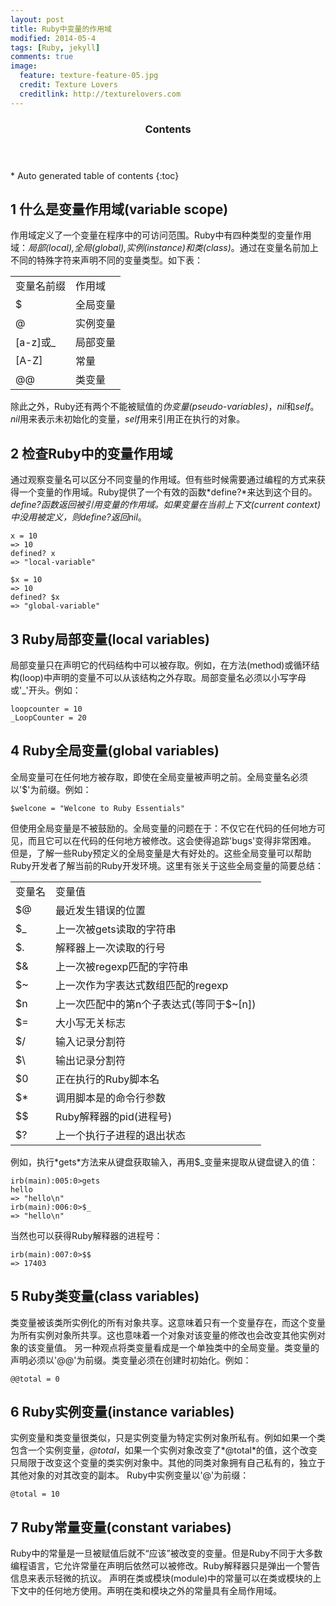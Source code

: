 ```yaml
---
layout: post
title: Ruby中变量的作用域
modified: 2014-05-4
tags: [Ruby, jekyll]
comments: true
image:
  feature: texture-feature-05.jpg
  credit: Texture Lovers
  creditlink: http://texturelovers.com
---
```


<section id="table-of-contents" class="toc">
  <header>
    <h3>Contents</h3>
  </header>
<div id="drawer" markdown="1">
*  Auto generated table of contents
{:toc}
</div>
</section><!-- /#table-of-contents -->


## 1 什么是变量作用域(variable scope)
  作用域定义了一个变量在程序中的可访问范围。Ruby中有四种类型的变量作用域：*局部(local),全局(global),实例(instance)和类(class)*。通过在变量名前加上不同的特殊字符来声明不同的变量类型。如下表：
<table> 
	<tr>
		<td>变量名前缀</td>
		<td>作用域</td>
	</tr>
	<tr>
		<td>$</td>
		<td>全局变量</td>
	</tr>
	<tr>
		<td>@</td>
		<td>实例变量</td>
	</tr>
	<tr>
		<td>[a-z]或_</td>
		<td>局部变量</td>
	</tr>
	<tr>
		<td>[A-Z]</td>
		<td>常量</td>
	</tr>
	<tr>
		<td>@@</td>
		<td>类变量</td>
	</tr>
</table>

  除此之外，Ruby还有两个不能被赋值的*伪变量(pseudo-variables)*，*nil*和*self*。*nil*用来表示未初始化的变量，*self*用来引用正在执行的对象。


## 2 检查Ruby中的变量作用域
通过观察变量名可以区分不同变量的作用域。但有些时候需要通过编程的方式来获得一个变量的作用域。Ruby提供了一个有效的函数*define?*来达到这个目的。*define?*函数返回被引用变量的作用域。如果变量在当前上下文(current context)中没用被定义，则*define?*返回*nil*。
	
	x = 10
	=> 10
	defined? x
	=> "local-variable"
	
	$x = 10
	=> 10
	defined? $x
	=> "global-variable"


## 3 Ruby局部变量(local variables)
局部变量只在声明它的代码结构中可以被存取。例如，在方法(method)或循环结构(loop)中声明的变量不可以从该结构之外存取。局部变量名必须以小写字母或'_'开头。例如：
		
	loopcounter = 10
	_LoopCounter = 20


## 4 Ruby全局变量(global variables)
全局变量可在任何地方被存取，即使在全局变量被声明之前。全局变量名必须以'$'为前缀。例如：
	
	$welcone = "Welcone to Ruby Essentials"

但使用全局变量是不被鼓励的。全局变量的问题在于：不仅它在代码的任何地方可见，而且它可以在代码的任何地方被修改。这会使得追踪'bugs'变得非常困难。
但是，了解一些Ruby预定义的全局变量是大有好处的。这些全局变量可以帮助Ruby开发者了解当前的Ruby开发环境。这里有张关于这些全局变量的简要总结：
<table>
	<tr>
		<td>变量名</td>
		<td>变量值</td>
	</tr>
	<tr />
		<td>$@</td>
		<td />最近发生错误的位置
	<tr />
		<td />$_
		<td />上一次被gets读取的字符串
	<tr />
		<td />$.
		<td />解释器上一次读取的行号
	<tr />
		<td />$&
		<td />上一次被regexp匹配的字符串
	<tr />
		<td />$~
		<td />上一次作为字表达式数组匹配的regexp
	<tr />
		<td />$n
		<td />上一次匹配中的第n个子表达式(等同于$~[n])
	<tr />
		<td />$=
		<td />大小写无关标志
	<tr />
		<td />$/
		<td />输入记录分割符
	<tr />
		<td />$\
		<td />输出记录分割符
	<tr />
		<td />$0
		<td />正在执行的Ruby脚本名
	<tr />
		<td />$*
		<td />调用脚本是的命令行参数
	<tr />
		<td />$$
		<td />Ruby解释器的pid(进程号)
	<tr />
		<td />$?
		<td />上一个执行子进程的退出状态
</table>
例如，执行*gets*方法来从键盘获取输入，再用$_变量来提取从键盘键入的值：

	irb(main):005:0>gets
	hello
	=> "hello\n"
	irb(main):006:0>$_
	=> "hello\n"

当然也可以获得Ruby解释器的进程号：

	irb(main):007:0>$$
	=> 17403

	
## 5 Ruby类变量(class variables)
类变量被该类所实例化的所有对象共享。这意味着只有一个变量存在，而这个变量为所有实例对象所共享。这也意味着一个对象对该变量的修改也会改变其他实例对象的该变量值。
另一种观点将类变量看成是一个单独类中的全局变量。类变量的声明必须以'@@'为前缀。类变量必须在创建时初始化。例如：

	@@total = 0


## 6 Ruby实例变量(instance variables)
实例变量和类变量很类似，只是实例变量为特定实例对象所私有。例如如果一个类包含一个实例变量，*@total*，如果一个实例对象改变了*@total*的值，这个改变只局限于改变这个变量的类实例对象中。其他的同类对象拥有自己私有的，独立于其他对象的对其改变的副本。
Ruby中实例变量以'@'为前缀：

	@total = 10


## 7 Ruby常量变量(constant variabes)
Ruby中的常量是一旦被赋值后就不“应该”被改变的变量。但是Ruby不同于大多数编程语言，它允许常量在声明后依然可以被修改。Ruby解释器只是弹出一个警告信息来表示轻微的抗议。
声明在类或模块(module)中的常量可以在类或模块的上下文中的任何地方使用。声明在类和模块之外的常量具有全局作用域。
